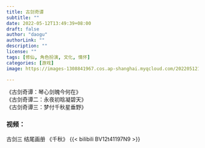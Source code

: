 ```yaml
---
title: 古剑奇谭
subtitle: ""
date: 2022-05-12T13:49:39+08:00
draft: false
author: "daogu"
authorLink: ""
description: "" 
license: ""
tags: [修仙, 角色扮演, 文化, 情怀]
categories: [游戏]
image: https://images-1308841967.cos.ap-shanghai.myqcloud.com/202205121425546.jpg

---
```


《古剑奇谭：琴心剑魄今何在》  
《古剑奇谭二：永夜初晗凝碧天》  
《古剑奇谭三：梦付千秋星垂野》  

### 视频：
古剑三 结尾画册 《千秋》
{{< bilibili BV12t41197N9 >}}